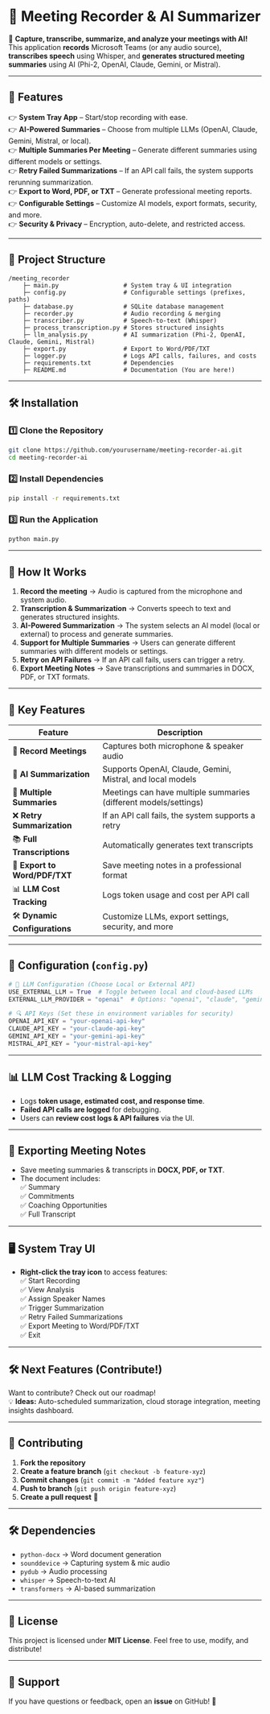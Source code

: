 # 📝 Meeting Recorder & AI Summarizer  

🚀 **Capture, transcribe, summarize, and analyze your meetings with AI!**  
This application **records** Microsoft Teams (or any audio source), **transcribes speech** using Whisper, and **generates structured meeting summaries** using AI (Phi-2, OpenAI, Claude, Gemini, or Mistral).  

---

## 🔹 Features  
👉 **System Tray App** – Start/stop recording with ease.  
👉 **AI-Powered Summaries** – Choose from multiple LLMs (OpenAI, Claude, Gemini, Mistral, or local).  
👉 **Multiple Summaries Per Meeting** – Generate different summaries using different models or settings.  
👉 **Retry Failed Summarizations** – If an API call fails, the system supports rerunning summarization.  
👉 **Export to Word, PDF, or TXT** – Generate professional meeting reports.  
👉 **Configurable Settings** – Customize AI models, export formats, security, and more.  
👉 **Security & Privacy** – Encryption, auto-delete, and restricted access.  

---

## 📂 Project Structure  
```
/meeting_recorder
    ├─ main.py                  # System tray & UI integration
    ├─ config.py                # Configurable settings (prefixes, paths)
    ├─ database.py              # SQLite database management
    ├─ recorder.py              # Audio recording & merging
    ├─ transcriber.py           # Speech-to-text (Whisper)
    ├─ process_transcription.py # Stores structured insights
    ├─ llm_analysis.py          # AI summarization (Phi-2, OpenAI, Claude, Gemini, Mistral)
    ├─ export.py                # Export to Word/PDF/TXT
    ├─ logger.py                # Logs API calls, failures, and costs
    ├─ requirements.txt         # Dependencies
    ├─ README.md                # Documentation (You are here!)
```

---

## 🛠 Installation  
### 1️⃣ Clone the Repository  
```bash
git clone https://github.com/yourusername/meeting-recorder-ai.git
cd meeting-recorder-ai
```

### 2️⃣ Install Dependencies  
```bash
pip install -r requirements.txt
```

### 3️⃣ Run the Application  
```bash
python main.py
```

---

## 🎤 How It Works  
1. **Record the meeting** → Audio is captured from the microphone and system audio.  
2. **Transcription & Summarization** → Converts speech to text and generates structured insights.  
3. **AI-Powered Summarization** → The system selects an AI model (local or external) to process and generate summaries.  
4. **Support for Multiple Summaries** → Users can generate different summaries with different models or settings.  
5. **Retry on API Failures** → If an API call fails, users can trigger a retry.  
6. **Export Meeting Notes** → Save transcriptions and summaries in DOCX, PDF, or TXT formats.  

---

## 🎨 Key Features  
| Feature                      | Description |
|------------------------------|-------------|
| 🎤 **Record Meetings**       | Captures both microphone & speaker audio |
| 📝 **AI Summarization**      | Supports OpenAI, Claude, Gemini, Mistral, and local models |
| 🔄 **Multiple Summaries**    | Meetings can have multiple summaries (different models/settings) |
| ❌ **Retry Summarization**   | If an API call fails, the system supports a retry |
| 📚 **Full Transcriptions**   | Automatically generates text transcripts |
| 📂 **Export to Word/PDF/TXT**| Save meeting notes in a professional format |
| 📊 **LLM Cost Tracking**     | Logs token usage and cost per API call |
| 🛠 **Dynamic Configurations**| Customize LLMs, export settings, security, and more |

---

## 🔧 Configuration (`config.py`)  
```python
# 🚀 LLM Configuration (Choose Local or External API)
USE_EXTERNAL_LLM = True  # Toggle between local and cloud-based LLMs
EXTERNAL_LLM_PROVIDER = "openai"  # Options: "openai", "claude", "gemini", "mistral"

# 🔍 API Keys (Set these in environment variables for security)
OPENAI_API_KEY = "your-openai-api-key"
CLAUDE_API_KEY = "your-claude-api-key"
GEMINI_API_KEY = "your-gemini-api-key"
MISTRAL_API_KEY = "your-mistral-api-key"
```

---

## 📊 LLM Cost Tracking & Logging  
- Logs **token usage, estimated cost, and response time**.  
- **Failed API calls are logged** for debugging.  
- Users can **review cost logs & API failures** via the UI.  

---

## 📝 Exporting Meeting Notes  
- Save meeting summaries & transcripts in **DOCX, PDF, or TXT**.  
- The document includes:  
  ✅ Summary  
  ✅ Commitments  
  ✅ Coaching Opportunities  
  ✅ Full Transcript  

---

## 🖥 System Tray UI  
- **Right-click the tray icon** to access features:  
  ✅ Start Recording  
  ✅ View Analysis  
  ✅ Assign Speaker Names  
  ✅ Trigger Summarization  
  ✅ Retry Failed Summarizations  
  ✅ Export Meeting to Word/PDF/TXT  
  ✅ Exit  

---

## 🛠 Next Features (Contribute!)  
Want to contribute? Check out our roadmap!  
💡 **Ideas:** Auto-scheduled summarization, cloud storage integration, meeting insights dashboard.  

---

## 👥 Contributing  
1. **Fork the repository**  
2. **Create a feature branch** (`git checkout -b feature-xyz`)  
3. **Commit changes** (`git commit -m "Added feature xyz"`)  
4. **Push to branch** (`git push origin feature-xyz`)  
5. **Create a pull request** 🚀  

---

## 🛠 Dependencies  
- `python-docx` → Word document generation  
- `sounddevice` → Capturing system & mic audio  
- `pydub` → Audio processing  
- `whisper` → Speech-to-text AI  
- `transformers` → AI-based summarization  

---

## 📝 License  
This project is licensed under **MIT License**. Feel free to use, modify, and distribute!  

---

## 📱 Support  
If you have questions or feedback, open an **issue** on GitHub! 🚀

